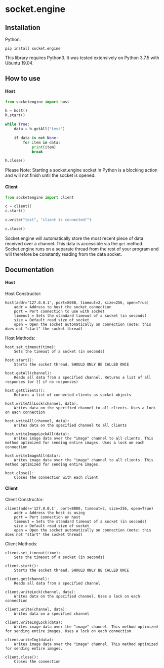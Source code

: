 # socket.engine

## Installation

Python:

```
pip install socket.engine
```

This library requires Python3. It was tested extensively on Python 3.7.5 with Ubuntu 19.04.

## How to use

#### Host

```python
from socketengine import host

h = host()
h.start()

while True:
	data = h.getAll("test")

	if data is not None:
		for item in data:
			print(item)
			break

h.close()
```

Please Note: Starting a socket.engine socket in Python is a blocking action and will not finish until the socket is opened.

#### Client

```python
from socketengine import client

c = client()
c.start()

c.write("test", "client is connected!")

c.close()
```

Socket.engine will automatically store the most recent piece of data received over a channel. This data is accessible via the `get` method. Socket.engine runs on a separate thread from the rest of your program and will therefore be constantly reading from the data socket.

## Documentation

#### Host

Host Constructor:

```
host(addr='127.0.0.1', port=8080, timeout=2, size=256, open=True)
	addr = Address to host the socket connection
	port = Port connection to use with socket
	timeout = Sets the standard timeout of a socket (in seconds)
	size = Default read size of socket
	open = Open the socket automatically on connection (note: this does not "start" the socket thread)
```

Host Methods:

```
host.set_timeout(time):
	Sets the timeout of a socket (in seconds)

host.start():
	Starts the socket thread. SHOULD ONLY BE CALLED ONCE

host.getAll(channel):
	Reads all data from a specified channel. Returns a list of all responses (or [] if no responses)

host.getClients():
	Returns a list of connected clients as socket objects

host.writeAllLock(channel, data):
	Writes data on the specified channel to all clients. Uses a lock on each connection

host.writeAll(channel, data):
	Writes data on the specified channel to all clients

host.writeImageLockAll(data):
	Writes image data over the "image" channel to all clients. This method optimized for sending entire images. Uses a lock on each connection

host.writeImageAll(data):
	Writes image data over the "image" channel to all clients. This method optimized for sending entire images.

host.close():
	Closes the connection with each client
```

#### Client

Client Constructor:

```
client(addr='127.0.0.1', port=8080, timeout=2, size=256, open=True)
	addr = Address the host is using
	port = Port connection on host
	timeout = Sets the standard timeout of a socket (in seconds)
	size = Default read size of socket
	open = Open the socket automatically on connection (note: this does not "start" the socket thread)
```

Client Methods:

```
client.set_timeout(time):
	Sets the timeout of a socket (in seconds)

client.start():
	Starts the socket thread. SHOULD ONLY BE CALLED ONCE

client.get(channel):
	Reads all data from a specified channel

client.writeLock(channel, data):
	Writes data on the specified channel. Uses a lock on each connection

client.write(channel, data):
	Writes data on a specified channel

client.writeImgLock(data):
	Writes image data over the "image" channel. This method optimized for sending entire images. Uses a lock on each connection

client.writeImg(data):
	Writes image data over the "image" channel. This method optimized for sending entire images.

client.close():
	Closes the connection
```
